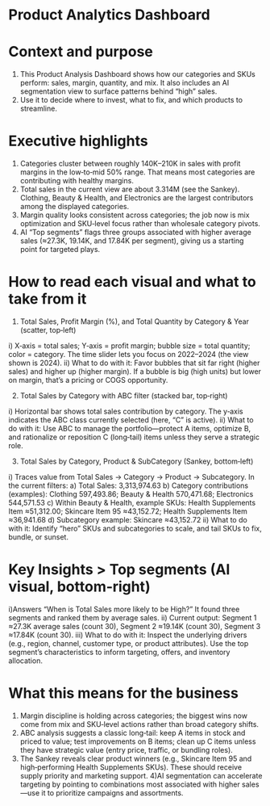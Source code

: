 # Product Analytics Dashboard

# Context and purpose

1) This Product Analysis Dashboard shows how our categories and SKUs perform: sales, margin, quantity, and mix. It also includes an AI segmentation view to surface patterns behind “high” sales.
2) Use it to decide where to invest, what to fix, and which products to streamline.

# Executive highlights

1) Categories cluster between roughly 140K–210K in sales with profit margins in the low‑to‑mid 50% range. That means most categories are contributing with healthy margins.
2) Total sales in the current view are about 3.314M (see the Sankey). Clothing, Beauty & Health, and Electronics are the largest contributors among the displayed categories.
3) Margin quality looks consistent across categories; the job now is mix optimization and SKU‑level focus rather than wholesale category pivots.
4) AI “Top segments” flags three groups associated with higher average sales (≈27.3K, 19.14K, and 17.84K per segment), giving us a starting point for targeted plays.

# How to read each visual and what to take from it

1) Total Sales, Profit Margin (%), and Total Quantity by Category & Year (scatter, top‑left)

  i) X‑axis = total sales; Y‑axis = profit margin; bubble size = total quantity; color = category. The time slider lets you focus on 2022–2024 (the view shown is 2024).
  ii) What to do with it: Favor bubbles that sit far right (higher sales) and higher up (higher margin). If a bubble is big (high units) but lower on margin, that’s a pricing or COGS opportunity.

2) Total Sales by Category with ABC filter (stacked bar, top‑right)

 i) Horizontal bar shows total sales contribution by category. The y‑axis indicates the ABC class currently selected (here, “C” is active).
 ii) What to do with it: Use ABC to manage the portfolio—protect A items, optimize B, and rationalize or reposition C (long‑tail) items unless they serve a strategic role.

3) Total Sales by Category, Product & SubCategory (Sankey, bottom‑left)

 i) Traces value from Total Sales → Category → Product → Subcategory. In the current filters:
    a) Total Sales: 3,313,974.63
    b) Category contributions (examples): Clothing 597,493.86; Beauty & Health 570,471.68; Electronics 544,571.53
    c) Within Beauty & Health, example SKUs: Health Supplements Item ≈51,312.00; Skincare Item 95 ≈43,152.72; Health Supplements Item ≈36,941.68
    d) Subcategory example: Skincare ≈43,152.72
ii) What to do with it: Identify “hero” SKUs and subcategories to scale, and tail SKUs to fix, bundle, or sunset.

# Key Insights > Top segments (AI visual, bottom‑right)

  i)Answers “When is Total Sales more likely to be High?” It found three segments and ranked them by average sales.
  ii) Current output: Segment 1 ≈27.3K average sales (count 30), Segment 2 ≈19.14K (count 30), Segment 3 ≈17.84K (count 30).
  iii) What to do with it: Inspect the underlying drivers (e.g., region, channel, customer type, or product attributes). Use the top segment’s characteristics to inform         targeting, offers, and inventory allocation.
  
# What this means for the business

1) Margin discipline is holding across categories; the biggest wins now come from mix and SKU‑level actions rather than broad category shifts.
2) ABC analysis suggests a classic long‑tail: keep A items in stock and priced to value; test improvements on B items; clean up C items unless they have strategic value (entry price, traffic, or bundling roles).
3) The Sankey reveals clear product winners (e.g., Skincare Item 95 and high‑performing Health Supplements SKUs). These should receive supply priority and marketing support.
4)AI segmentation can accelerate targeting by pointing to combinations most associated with higher sales—use it to prioritize campaigns and assortments.
